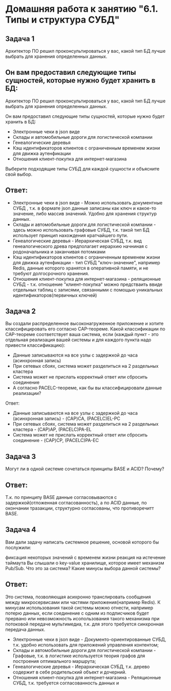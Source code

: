 Домашняя работа к занятию "6.1. Типы и структура СУБД"
==
Задача 1
--
Архитектор ПО решил проконсультироваться у вас, какой тип БД лучше выбрать для хранения определенных данных.

Он вам предоставил следующие типы сущностей, которые нужно будет хранить в БД:
-

Архитектор ПО решил проконсультироваться у вас, какой тип БД лучше выбрать для хранения определенных данных.

Он вам предоставил следующие типы сущностей, которые нужно будет хранить в БД:
- Электронные чеки в json виде
- Склады и автомобильные дороги для логистической компании
- Генеалогические деревья
- Кэш идентификаторов клиентов с ограниченным временем жизни для движка аутенфикации
- Отношения клиент-покупка для интернет-магазина

Выберите подходящие типы СУБД для каждой сущности и объясните свой выбор.

Ответ:
-
- Электронные чеки в json виде - Можно использовать документные СУБД , т.к. в формате json данные записаны как ключ и какое-то значение, либо массив значений. Удобно для хранения структур данных.
- Склады и автомобильные дороги для логистической компании - здесь можно использовать графовые СУБД, т.к. такой тип БД использует принцип нахождения кратчайшего пути.
- Генеалогические деревья - Иерархическая СУБД, т.к. вид генеалогического древа предполагает иерархию начниная с родоначальника и заканчивая потомками
- Кэш идентификаторов клиентов с ограниченным временем жизни для движка аутенфикации - тип СУБД "ключ-значение", например Redis, данные которого хранятся в оперативной памяти, и не требуют долгосрочного хранения.
- Отношения клиент-покупка для интернет-магазина - реляционные СУБД - т.к. отношение "клиент-покупка" можно предстваить ввиде отдельных таблиц с записями, связанными с помощью уникальных идентификаторов(первичных ключей)

Задача 2
--
Вы создали распределенное высоконагруженное приложение и хотите классифицировать его согласно CAP-теореме. Какой классификации по CAP-теореме соответствует ваша система, если (каждый пункт - это отдельная реализация вашей системы и для каждого пункта надо привести классификацию):

- Данные записываются на все узлы с задержкой до часа (асинхронная запись)
- При сетевых сбоях, система может разделиться на 2 раздельных кластера
- Система может не прислать корректный ответ или сбросить соединение
- А согласно PACELC-теореме, как бы вы классифицировали данные реализации?

Ответ:

- Данные записываются на все узлы с задержкой до часа (асинхронная запись) - (CAP)CA, (PACELC)EL-PC
- При сетевых сбоях, система может разделиться на 2 раздельных кластера - (CAP)AP, (PACELC)PA-EL
- Система может не прислать корректный ответ или сбросить соединение - (CAP)CP, (PACELC)PA-EC

Задача 3
--
Могут ли в одной системе сочетаться принципы BASE и ACID? Почему?

Ответ:
-
Т.к. по принципу BASE данные согласовываются с задержкой(отложенная согласованность), а по ACID данные, по окончании тразакции, структурно согласованы, что противоречитт BASE.

Задача 4
--
Вам дали задачу написать системное решение, основой которого бы послужили:

фиксация некоторых значений с временем жизни
реакция на истечение таймаута
Вы слышали о key-value хранилище, которое имеет механизм Pub/Sub. Что это за система? Какие минусы выбора данной системы?

Ответ:
- 
Это система, позволяющая асихронно транслировать сообщения между микросервисами или частями приложения(например Redis). К минусам использования такой системы можно отнести, например потерю данных, если соединение с одним из подписчиков будет прервано или невозможность исопользования такого механизма при потоковой передаче мультимедиа, т.к. для этого требуется синхронная передача данных.

- Электронные чеки в json виде - Документо-ориентированные СУБД, т.к. удобно использовать для приложений управления контентом;
- Склады и автомобильные дороги для логистической компании - Графовые, т.к. в логистике используется теория графов для построения оптимального маршрута;
- Генеалогические деревья - Иерархическая СУБД, т.к. дерево содержит в себе родительский объект и дочерний.
- Отношения клиент-покупка для интернет-магазина - Реляционные СУБД, т.к. требуется согласованность данных и 
